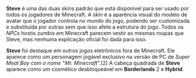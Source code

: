 **Steve** é uma das duas skins padrão que está disponível para ser usado por todos os jogadores de Minecraft. A skin é a aparência visual do modelo de avatar que o jogador controla no mundo do jogo, podendo ser customizada e substituída por outras sem que isso afete a estrutura do jogo. Todos os *NPCs* hostis zumbis em Minecraft parecem vestir as mesmas roupas que Steve, mas nenhuma explicação oficial foi dada para isso.

**Steve** foi destaque em outros jogos eletrônicos fora de Minecraft. Ele aparece como um personagem jogável exclusivo na versão de PC de *Super Meat Boy com o nome* "*Mr. Minecraft*".[2] A cabeça quadrada de **Steve** aparece como um cosmético desbloqueável em **Borderlands** 2 e **Hybrid**.